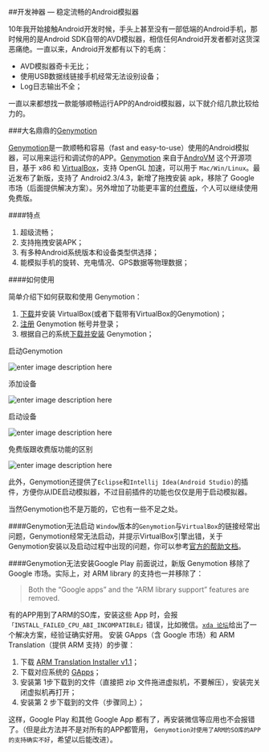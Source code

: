 
##开发神器 — 稳定流畅的Android模拟器

10年我开始接触Android开发时候，手头上甚至没有一部低端的Android手机，那时候用的是Android SDK自带的AVD模拟器，相信任何Android开发者都对这货深恶痛绝。一直以来，Android开发都有以下的毛病：
 
 - AVD模拟器奇卡无比；
 - 使用USB数据线链接手机经常无法设别设备；
 - Log日志输出不全；

一直以来都想找一款能够顺畅运行APP的Android模拟器，以下就介绍几款比较给力的。


###大名鼎鼎的[Genymotion](https://www.genymotion.com/)

[Genymotion](https://www.genymotion.com/)是一款顺畅和容易（fast and easy-to-use）使用的Android模拟器，可以用来运行和调试你的APP。[Genymotion](https://www.genymotion.com/) 来自于[AndroVM](http://androvm.org/blog/) 这个开源项目，基于 x86 和 [VirtualBox](https://www.virtualbox.org/)，支持 OpenGL 加速，可以用于 `Mac/Win/Linux`。最近发布了新版，支持了 Android2.3/4.3，新增了拖拽安装 apk，移除了 Google 市场（后面提供解决方案）。另外增加了功能更丰富的[付费版](https://shop.genymotion.com/index.php?controller=order-opc)，个人可以继续使用免费版。

####特点

 1. 超级流畅；
 2. 支持拖拽安装APK；
 3. 有多种Android系统版本和设备类型供选择；
 4. 能模拟手机的旋转、充电情况、GPS数据等物理数据；

####如何使用

简单介绍下如何获取和使用 Genymotion：

 1. [下载](https://www.virtualbox.org/wiki/Downloads)并安装 VirtualBox(或者下载带有VirtualBox的Genymotion)； 
 2. [注册](https://www.genymotion.com/#!/auth/signin) Genymotion 帐号并登录； 
 3. 根据自己的系统[下载并安装](https://www.genymotion.com/#!/download) Genymotion；
 
启动Genymotion

![enter image description here](https://lh3.googleusercontent.com/66_K51N5wvvgXz91KyE2BP7tuDJsQjyjeYgN65uixqk=s600 )

添加设备

![enter image description here](https://lh3.googleusercontent.com/-0u3sa4q88cg/VUIeKQKeUqI/AAAAAAAAA78/Jap-h9C3aWA/s600/QQ%25E6%2588%25AA%25E5%259B%25BE20150430201856.jpg )

启动设备

![enter image description here](https://lh3.googleusercontent.com/-pjk8lBm2pqo/VUIffDXlDeI/AAAAAAAAA8Q/NaSSaBxDNOo/s600/000.gif )

免费版跟收费版功能的区别

![enter image description here](https://lh3.googleusercontent.com/-Xswg7RXC9dw/VUIgdIGFcUI/AAAAAAAAA8k/da5cAvJ70hs/s800/QQ%25E6%2588%25AA%25E5%259B%25BE20150430202656.jpg)

此外，Genymotion还提供了`Eclipse`和`Intellij Idea(Android Studio)`的插件，方便你从IDE启动模拟器，不过目前插件的功能也仅仅是用于启动模拟器。


当然Genymotion也不是万能的，它也有一些不足之处。

####Genymotion无法启动
`Window`版本的`Genymotion`与`VirtualBox`的链接经常出问题，Genymotion经常无法启动，并提示VirtualBox引擎出错，关于Genymotion安装以及启动过程中出现的问题，你可以参考[官方的帮助文档](https://www.genymotion.com/#!/support#faq)。

####Genymotion无法安装Google Play
前面说过，新版 Genymotion 移除了 Google 市场。实际上，对 ARM library 的支持也一并移除了：

>Both the “Google apps” and the “ARM library support” features are removed.

有的APP用到了ARM的SO库，安装这些 App 时，会报`「INSTALL_FAILED_CPU_ABI_INCOMPATIBLE」`错误，比如微信。[`xda 论坛`](http://forum.xda-developers.com/showthread.php?p=47502902)给出了一个解决方案，经验证确实好用。
安装 GApps（含 Google 市场）和 ARM Translation（提供 ARM 支持）的步骤：

 1. 下载 [ARM Translation Installer v1.1](http://forum.xda-developers.com/showthread.php?p=47502902#post47502902)； 
 2. 下载对应系统的 [GApps](http://forum.xda-developers.com/showthread.php?p=47502902#post47502902)； 
 3. 安装第 1步下载到的文件（直接把 zip 文件拖进虚拟机，不要解压），安装完关闭虚拟机再打开；
 4.  安装第 2 步下载到的文件（步骤同上）；

这样，Google Play 和其他 Google App 都有了，再安装微信等应用也不会报错了。（但是此方法并不是对所有的APP都管用， `Genymotion对使用了ARM的SO库的APP的支持确实不好`，希望以后能改进）。
